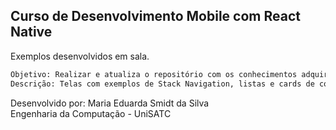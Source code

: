 ## Curso de Desenvolvimento Mobile com React Native

Exemplos desenvolvidos em sala.

```bash
Objetivo: Realizar e atualiza o repositório com os conhecimentos adquiridos em sala.
Descrição: Telas com exemplos de Stack Navigation, listas e cards de componentes, entre outros.
```
Desenvolvido por: Maria Eduarda Smidt da Silva  
Engenharia da Computação - UniSATC
